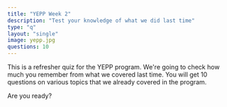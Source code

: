 ```yaml
---
title: "YEPP Week 2"
description: "Test your knowledge of what we did last time"
type: "q"
layout: "single"
image: yepp.jpg
questions: 10
---
```


This is a refresher quiz for the YEPP program. We're going to check how much you remember from what we covered last time. You will get 10 questions on various topics that we already covered in the program. 

Are you ready?